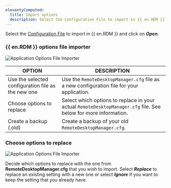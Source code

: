 ```yaml
---
eleventyComputed:
  title: Import options
  description: Select the Configuration File to import in {{ en.RDM }} and click on Open. 
---
```

Select the [Configuration File](/rdm/windows/installation/client/configuration-file-location/) to import in {{ en.RDM }} and click on ***Open***.

### {{ en.RDM }} options file importer
![Application Options File Importer](https://webdevolutions.azureedge.net/docs/en/rdm/windows/clip10186.png) 

| OPTION                                             | DESCRIPTION                                             |
|----------------------------------------------------|---------------------------------------------------------|
| Use the selected configuration file as the new one | Use the `RemoteDesktopManager.cfg` file as a new configuration file for your application. |
| Choose options to replace                          | Select which options to replace in your actual `RemoteDesktopManager.cfg` file. See below for more information. |
| Create a backup (.old)                             | Create a backup of your old `RemoteDesktopManager.cfg`. |

### Choose options to replace
![Application Options File Importer](https://webdevolutions.azureedge.net/docs/en/rdm/windows/clip10187.png) 

Decide which options to replace with the one from **RemoteDesktopManager.cfg** that you wish to import. Select ***Replace*** to replace an existing setting with a new one or select ***Ignore*** if you want to keep the setting that you already have.
